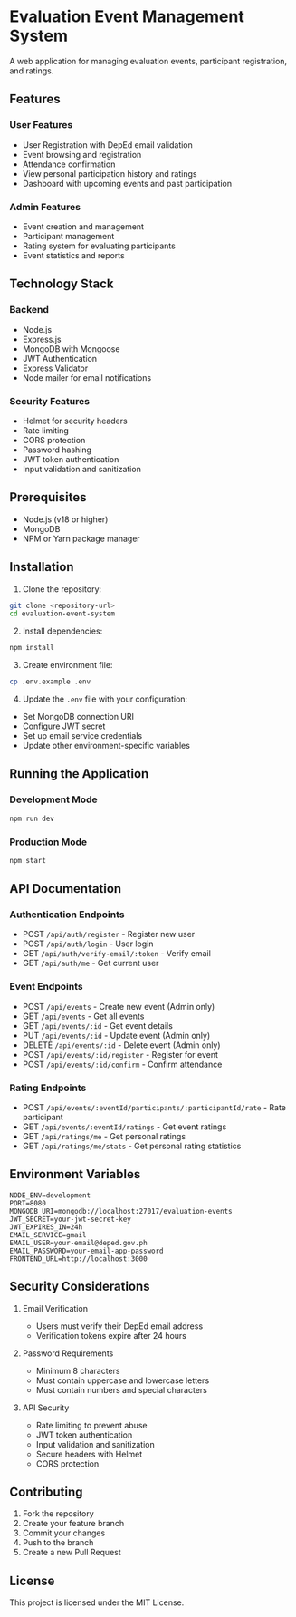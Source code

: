# Evaluation Event Management System

A web application for managing evaluation events, participant registration, and ratings.

## Features

### User Features
- User Registration with DepEd email validation
- Event browsing and registration
- Attendance confirmation
- View personal participation history and ratings
- Dashboard with upcoming events and past participation

### Admin Features
- Event creation and management
- Participant management
- Rating system for evaluating participants
- Event statistics and reports

## Technology Stack

### Backend
- Node.js
- Express.js
- MongoDB with Mongoose
- JWT Authentication
- Express Validator
- Node mailer for email notifications

### Security Features
- Helmet for security headers
- Rate limiting
- CORS protection
- Password hashing
- JWT token authentication
- Input validation and sanitization

## Prerequisites

- Node.js (v18 or higher)
- MongoDB
- NPM or Yarn package manager

## Installation

1. Clone the repository:
```bash
git clone <repository-url>
cd evaluation-event-system
```

2. Install dependencies:
```bash
npm install
```

3. Create environment file:
```bash
cp .env.example .env
```

4. Update the `.env` file with your configuration:
- Set MongoDB connection URI
- Configure JWT secret
- Set up email service credentials
- Update other environment-specific variables

## Running the Application

### Development Mode
```bash
npm run dev
```

### Production Mode
```bash
npm start
```

## API Documentation

### Authentication Endpoints
- POST `/api/auth/register` - Register new user
- POST `/api/auth/login` - User login
- GET `/api/auth/verify-email/:token` - Verify email
- GET `/api/auth/me` - Get current user

### Event Endpoints
- POST `/api/events` - Create new event (Admin only)
- GET `/api/events` - Get all events
- GET `/api/events/:id` - Get event details
- PUT `/api/events/:id` - Update event (Admin only)
- DELETE `/api/events/:id` - Delete event (Admin only)
- POST `/api/events/:id/register` - Register for event
- POST `/api/events/:id/confirm` - Confirm attendance

### Rating Endpoints
- POST `/api/events/:eventId/participants/:participantId/rate` - Rate participant
- GET `/api/events/:eventId/ratings` - Get event ratings
- GET `/api/ratings/me` - Get personal ratings
- GET `/api/ratings/me/stats` - Get personal rating statistics

## Environment Variables

```env
NODE_ENV=development
PORT=8080
MONGODB_URI=mongodb://localhost:27017/evaluation-events
JWT_SECRET=your-jwt-secret-key
JWT_EXPIRES_IN=24h
EMAIL_SERVICE=gmail
EMAIL_USER=your-email@deped.gov.ph
EMAIL_PASSWORD=your-email-app-password
FRONTEND_URL=http://localhost:3000
```

## Security Considerations

1. Email Verification
   - Users must verify their DepEd email address
   - Verification tokens expire after 24 hours

2. Password Requirements
   - Minimum 8 characters
   - Must contain uppercase and lowercase letters
   - Must contain numbers and special characters

3. API Security
   - Rate limiting to prevent abuse
   - JWT token authentication
   - Input validation and sanitization
   - Secure headers with Helmet
   - CORS protection

## Contributing

1. Fork the repository
2. Create your feature branch
3. Commit your changes
4. Push to the branch
5. Create a new Pull Request

## License

This project is licensed under the MIT License.